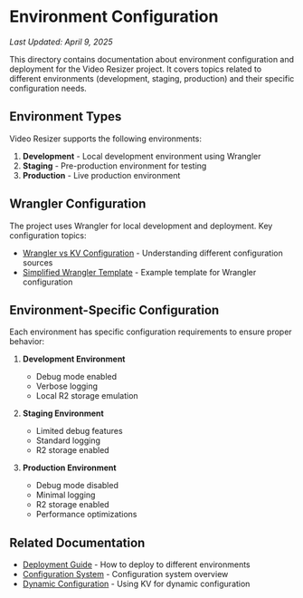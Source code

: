 # Environment Configuration

*Last Updated: April 9, 2025*

This directory contains documentation about environment configuration and deployment for the Video Resizer project. It covers topics related to different environments (development, staging, production) and their specific configuration needs.

## Environment Types

Video Resizer supports the following environments:

1. **Development** - Local development environment using Wrangler
2. **Staging** - Pre-production environment for testing
3. **Production** - Live production environment

## Wrangler Configuration

The project uses Wrangler for local development and deployment. Key configuration topics:

- [Wrangler vs KV Configuration](../configuration/wrangler-vs-kv-config.md) - Understanding different configuration sources
- [Simplified Wrangler Template](../configuration/simplified-wrangler-template.jsonc) - Example template for Wrangler configuration

## Environment-Specific Configuration

Each environment has specific configuration requirements to ensure proper behavior:

1. **Development Environment**
   - Debug mode enabled
   - Verbose logging
   - Local R2 storage emulation

2. **Staging Environment**
   - Limited debug features
   - Standard logging
   - R2 storage enabled

3. **Production Environment**
   - Debug mode disabled
   - Minimal logging
   - R2 storage enabled
   - Performance optimizations

## Related Documentation

- [Deployment Guide](../deployment/README.md) - How to deploy to different environments
- [Configuration System](../configuration/README.md) - Configuration system overview
- [Dynamic Configuration](../configuration/dynamic-configuration.md) - Using KV for dynamic configuration